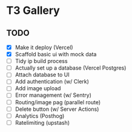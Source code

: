 # T3 Gallery

## TODO

- [x] Make it deploy (Vercel)
- [x] Scaffold basic ui with mock data
- [ ] Tidy ip build process
- [ ] Actually set up a database (Vercel Postgres)
- [ ] Attach database to UI
- [ ] Add authentication (w/ Clerk)
- [ ] Add image upload
- [ ] Error management (w/ Sentry)
- [ ] Routing/image pag (parallel route)
- [ ] Delete button (w/ Server Actions)
- [ ] Analytics (Posthog)
- [ ] Ratelimiting (upstash)
